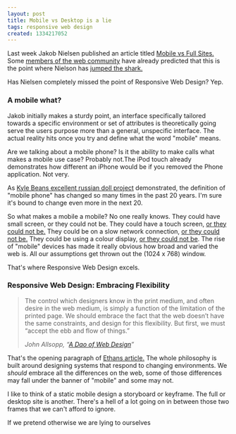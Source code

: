 ```yaml
---
layout: post
title: Mobile vs Desktop is a lie
tags: responsive web design
created: 1334217052
---
```

<p>Last week Jakob Nielsen published an article titled <a href="http://www.useit.com/alertbox/mobile-vs-full-sites.html">Mobile vs Full Sites.</a> Some <a href="http://www.netmagazine.com/opinions/nielsen-wrong-mobile">members of the web community</a> have already predicted that this is the point where Nielson has <a href="https://twitter.com/#!/arh/status/191196895371206656">jumped the shark.</a></p>

<p>Has Nielsen completely missed the point of Responsive Web Design? Yep.</p>

<h3>A mobile what?</h3>

<p>Jakob initially makes a sturdy point, an interface specifically tailored towards a specific environment or set of attributes is theoretically going serve the users purpose more than a general, unspecific interface. The actual reality hits once you try and define what the word "mobile" means.</p>

<p>Are we talking about a mobile phone? Is it the ability to make calls what makes a mobile use case? Probably not.The iPod touch already demonstrates how different an iPhone would be if you removed the Phone application. Not very.</p>

<p>As <a href="http://www.kylebean.co.uk/portfolio/#mobileevolution">Kyle Beans excellent russian doll project</a> demonstrated, the definition of "mobile phone" has changed so many times in the past 20 years. I'm sure it's bound to change even more in the next 20.</p>

<p>So what makes a mobile a mobile? No one really knows. They could have small screen, or they could not be. They could have a touch screen, <a href="www.flickr.com/photos/ivyfield/4667604500/">or they could not be.</a> They could be on a slow network connection, <a href="http://www.flickr.com/photos/shanalines/4785508962/">or they could not be.</a> They could be using a colour display, <a href="http://www.flickr.com/photos/alienratt/5580530063/">or they could not be</a>. The rise of "mobile" devices has made it really obvious how broad and varied the web is. All our assumptions get thrown out the (1024 x 768) window.</p>

<p>That's where Responsive Web Design excels.</p>

<h3>Responsive Web Design: Embracing Flexibility</h3>

<blockquote>
    <p>The control which designers know in the print medium, and often desire in the web medium, is simply a function of the limitation of the printed page. We should embrace the fact that the web doesn’t have the same constraints, and design for this flexibility. But first, we must “accept the ebb and flow of things.” </p>
    <address>
        <cite>John Allsopp</cite>, “<a href="http://www.alistapart.com/articles/dao/">A Dao of Web Design</a>”
    </address>
</blockquote>

<p>That's the opening paragraph of <a href="http://www.alistapart.com/articles/responsive-web-design" />Ethans article.</a> The whole philosophy is built around designing systems that respond to changing environments. We <em>should</em> embrace all the differences on the web, some of those differences may fall under the banner of "mobile" and some may not.</p>

<p>I like to think of a static mobile design a storyboard or keyframe. The full or desktop site is another. There's a hell of a lot going on in between those two frames that we can't afford to ignore.</p>

<p>If we pretend otherwise we are lying to ourselves</p>
